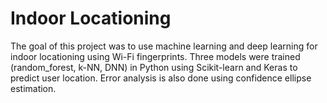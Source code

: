 # Indoor Locationing 

The goal of this project was to use machine learning and deep learning for indoor locationing using Wi-Fi fingerprints. Three models were trained (random_forest, k-NN, DNN) in Python using Scikit-learn and Keras to predict user location. Error analysis is also done using confidence ellipse estimation. 
